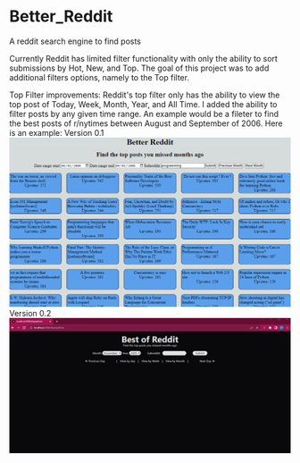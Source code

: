 # Better_Reddit
A reddit search engine to find posts 

Currently Reddit has limited filter functionality with only the ability to sort submissions by Hot, New, and Top. 
The goal of this project was to add additional filters options, namely to the Top filter. 

Top Filter improvements:
Reddit's top filter only has the ability to view the top post of Today, Week, Month, Year, and All Time. 
I added the ability to filter posts by any given time range. An example would be a fileter to find the best posts of r/nytimes between August and September of 2006. Here is an example:
Version 0.1
![Alt Text](https://github.com/davidlee49/Better_Reddit/blob/main/V1%20Demo.gif)
Version 0.2
![Alt Text](https://github.com/davidlee49/Better_Reddit/blob/main/V2%20Demo.gif)
